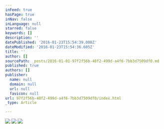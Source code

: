 ```yaml
---
inFeed: true
hasPage: true
inNav: false
inLanguage: null
starred: false
keywords: []
description: ''
datePublished: '2016-01-23T15:54:39.008Z'
dateModified: '2016-01-23T15:54:36.605Z'
title: ''
author: []
sourcePath: _posts/2016-01-01-97f2f56b-48f2-499d-a4f6-7bb3d7509df0.md
published: true
authors: []
publisher:
  name: null
  domain: null
  url: null
  favicon: null
url: 97f2f56b-48f2-499d-a4f6-7bb3d7509df0/index.html
_type: Article

---
```

![](https://s3-us-west-2.amazonaws.com/the-grid-img/p/db49b770a9953d6a3e9dbb7112bfd1bb12464258.jpg)
![](https://s3-us-west-2.amazonaws.com/the-grid-img/p/492d51f57f4b8976b2306b592b4e74a37a2c02dc.jpg)
![](https://the-grid-user-content.s3-us-west-2.amazonaws.com/0c042605-1b0a-4476-8f30-4781d2ac0fe2.JPG)